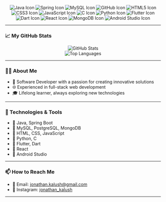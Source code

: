 <p align="center">
<img src="https://img.icons8.com/color/48/000000/java-coffee-cup-logo.png" alt="Java Icon" />
<img src="https://img.icons8.com/color/48/000000/spring-logo.png" alt="Spring Icon" />
<img src="https://img.icons8.com/ios-filled/50/4479A1/mysql-logo.png" alt="MySQL Icon" />
<img src="https://img.icons8.com/ios-filled/50/000000/github.png" alt="GitHub Icon" />
<img src="https://img.icons8.com/color/48/000000/html-5--v1.png" alt="HTML5 Icon" />
<img src="https://img.icons8.com/color/48/000000/css3.png" alt="CSS3 Icon" />
<img src="https://img.icons8.com/color/48/000000/javascript--v1.png" alt="JavaScript Icon" />
<img src="https://img.icons8.com/color/48/000000/c-programming.png" alt="C Icon" />
<img src="https://img.icons8.com/color/48/000000/python.png" alt="Python Icon" />
<img src="https://img.icons8.com/color/48/000000/flutter.png" alt="Flutter Icon" />
<img src="https://img.icons8.com/color/48/000000/dart.png" alt="Dart Icon" />
<img src="https://img.icons8.com/color/48/000000/react-native.png" alt="React Icon" />
<img src="https://img.icons8.com/color/48/000000/mongodb.png" alt="MongoDB Icon" />
<img src="https://img.icons8.com/color/48/000000/android-studio.png" alt="Android Studio Icon" />
</p>

---

### 📈 My GitHub Stats

<p align="center">
<img src="https://github-readme-stats.vercel.app/api?username=kalush666&show_icons=true&theme=radical" alt="GitHub Stats" />
<br>
<img src="https://github-readme-stats.vercel.app/api/top-langs/?username=kalush666&layout=compact&theme=radical" alt="Top Languages" />
</p>

---

### 🧑‍💻 About Me

- 💼 Software Developer with a passion for creating innovative solutions
- 🌐 Experienced in full-stack web development
- 🎓 Lifelong learner, always exploring new technologies

---

### 🔧 Technologies & Tools

- 🔹 Java, Spring Boot
- 🔹 MySQL, PostgreSQL, MongoDB
- 🔹 HTML, CSS, JavaScript
- 🔹 Python, C
- 🔹 Flutter, Dart
- 🔹 React
- 🔹 Android Studio

---

### 📫 How to Reach Me

- 📧 Email: jonathan.kalush@gmail.com
- 📸 Instagram: [jonathan_kalush](https://www.instagram.com/jonathan_kalush)

---
